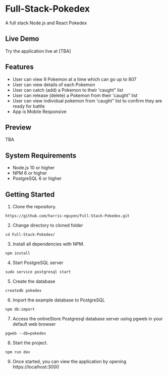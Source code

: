 # Full-Stack-Pokedex
A full stack Node.js and React Pokedex

## Live Demo
Try the application live at [TBA]

## Features
- User can view 9 Pokemon at a time which can go up to 807
- User can view details of each Pokemon
- User can catch (add) a Pokemon to their 'caught" list
- User can release (delete) a Pokemon from their 'caught" list
- User can view individual pokemon from 'caught" list to confirm they are ready for battle
- App is Mobile Responsive

## Preview
TBA

## System Requirements
- Node.js 10 or higher
- NPM 6 or higher
- PostgreSQL 6 or higher

## Getting Started
1. Clone the repository.
```
https://github.com/harris-nguyen/Full-Stack-Pokedex.git
```
2. Change directory to cloned folder
```
cd Full-Stack-Pokedex/
```
3. Install all dependencies with NPM.
```
npm install
```
4. Start PostgreSQL server
```
sudo service postgresql start
```
5. Create the database
```
createdb pokedex
```
6. Import the example database to PostgreSQL
```
npm db:import
```
7. Access the onlineStore Postgresql database server using pgweb in your default web browser
```
pgweb --db=pokedex
```
8. Start the project.
```
npm run dev
```
9. Once started, you can view the application by opening https://localhost:3000
